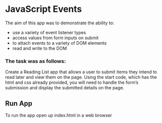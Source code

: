 # JavaScript Events
The aim of this app was to demonstrate the ability to:
* use a variety of event listener types
* access values from form inputs on submit
* to attach events to a variety of DOM elements
* read and write to the DOM

### The task was as follows:
Create a Reading List app that allows a user to submit items they intend to read later and view them on the page. 
Using the start code, which has the html and css already provided, you will need to handle the form’s submission 
and display the submitted details on the page.

## Run App
To run the app open up index.html in a web browser
